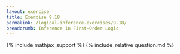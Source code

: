```yaml
---
layout: exercise
title: Exercise 9.18
permalink: /logical-inference-exercises/9-18/
breadcrumb: Inference in First-Order Logic
---
```


{% include mathjax_support %}
{% include_relative question.md %}
